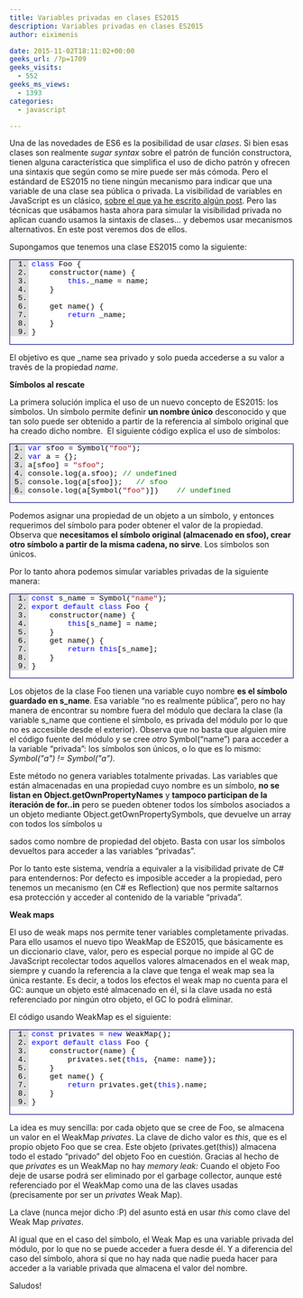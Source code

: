 ```yaml
---
title: Variables privadas en clases ES2015
description: Variables privadas en clases ES2015
author: eiximenis

date: 2015-11-02T18:11:02+00:00
geeks_url: /?p=1709
geeks_visits:
  - 552
geeks_ms_views:
  - 1393
categories:
  - javascript

---
```

Una de las novedades de ES6 es la posibilidad de usar _clases_. Si bien esas clases son realmente _sugar syntax_ sobre el patrón de función constructora, tienen alguna característica que simplifica el uso de dicho patrón y ofrecen una sintaxis que según como se mire puede ser más cómoda. Pero el estándard de ES2015 no tiene ningún mecanismo para indicar que una variable de una clase sea pública o privada. La visibilidad de variables en JavaScript es un clásico, <a href="http://geeks.ms/blogs/etomas/archive/2014/02/27/visibilidades-en-javascript.aspx" target="_blank" rel="noopener noreferrer">sobre el que ya he escrito algún post</a>. Pero las técnicas que usábamos hasta ahora para simular la visibilidad privada no aplican cuando usamos la sintaxis de clases… y debemos usar mecanismos alternativos. En este post veremos dos de ellos.

Supongamos que tenemos una clase ES2015 como la siguiente:

<div id="scid:9ce6104f-a9aa-4a17-a79f-3a39532ebf7c:1be996ad-5bdf-4e3a-9858-a92f90f8e0f9" class="wlWriterEditableSmartContent" style="float: none; padding-bottom: 0px; padding-top: 0px; padding-left: 0px; margin: 0px; display: inline; padding-right: 0px">
  <div style="border: #000080 1px solid; color: #000; font-family: 'Courier New', Courier, Monospace; font-size: 10pt">
    <div style="background: #ddd; max-height: 300px; overflow: auto">
      <ol start="1" style="background: #ffffff; margin: 0 0 0 2.5em; padding: 0 0 0 5px;">
        <li>
          <span style="background:#ffffff;color:#0000ff">class</span><span style="background:#ffffff;color:#000000"> Foo {</span>
        </li>
        <li>
              <span style="background:#ffffff;color:#000000">constructor(name) {</span>
        </li>
        <li>
                  <span style="background:#ffffff;color:#000000"></span><span style="background:#ffffff;color:#0000ff">this</span><span style="background:#ffffff;color:#000000">._name = name;</span>
        </li>
        <li>
              <span style="background:#ffffff;color:#000000">}</span>
        </li>
        <li>
          &nbsp;
        </li>
        <li>
              <span style="background:#ffffff;color:#000000">get name() {</span>
        </li>
        <li>
                  <span style="background:#ffffff;color:#000000"></span><span style="background:#ffffff;color:#0000ff">return</span><span style="background:#ffffff;color:#000000"> _name;</span>
        </li>
        <li>
              <span style="background:#ffffff;color:#000000">}</span>
        </li>
        <li>
          <span style="background:#ffffff;color:#000000">}</span>
        </li>
      </ol>
    </div></p>
  </div></p>
</div>

El objetivo es que _name sea privado y solo pueda accederse a su valor a través de la propiedad _name_.

**Símbolos al rescate**

La primera solución implica el uso de un nuevo concepto de ES2015: los símbolos. Un símbolo permite definir **un nombre único** desconocido y que tan solo puede ser obtenido a partir de la referencia al símbolo original que ha creado dicho nombre.&#160; El siguiente código explica el uso de símbolos:

<div id="scid:9ce6104f-a9aa-4a17-a79f-3a39532ebf7c:8351a2df-1520-423c-b460-712b1be61fbc" class="wlWriterEditableSmartContent" style="float: none; padding-bottom: 0px; padding-top: 0px; padding-left: 0px; margin: 0px; display: inline; padding-right: 0px">
  <div style="border: #000080 1px solid; color: #000; font-family: 'Courier New', Courier, Monospace; font-size: 10pt">
    <div style="background: #ddd; max-height: 300px; overflow: auto">
      <ol start="1" style="background: #ffffff; margin: 0 0 0 2em; padding: 0 0 0 5px;">
        <li>
          <span style="background:#ffffff;color:#0000ff">var</span><span style="background:#ffffff;color:#000000"> sfoo = Symbol(</span><span style="background:#ffffff;color:#a31515">"foo"</span><span style="background:#ffffff;color:#000000">);</span>
        </li>
        <li>
          <span style="background:#ffffff;color:#0000ff">var</span><span style="background:#ffffff;color:#000000"> a = {};</span>
        </li>
        <li>
          <span style="background:#ffffff;color:#000000">a[sfoo] = </span><span style="background:#ffffff;color:#a31515">"sfoo"</span><span style="background:#ffffff;color:#000000">;</span>
        </li>
        <li>
          <span style="background:#ffffff;color:#000000">console.log(a.sfoo); </span><span style="background:#ffffff;color:#008000">// undefined</span>
        </li>
        <li>
          <span style="background:#ffffff;color:#000000">console.log(a[sfoo]);   </span><span style="background:#ffffff;color:#008000">// sfoo</span>
        </li>
        <li>
          <span style="background:#ffffff;color:#000000">console.log(a[Symbol(</span><span style="background:#ffffff;color:#a31515">"foo"</span><span style="background:#ffffff;color:#000000">)])    </span><span style="background:#ffffff;color:#008000">// undefined</span>
        </li>
      </ol>
    </div></p>
  </div></p>
</div>

Podemos asignar una propiedad de un objeto a un símbolo, y entonces requerimos del símbolo para poder obtener el valor de la propiedad. Observa que **necesitamos el símbolo original (almacenado en sfoo), crear otro símbolo a partir de la misma cadena, no sirve**. Los símbolos son únicos.

Por lo tanto ahora podemos simular variables privadas de la siguiente manera:

<div id="scid:9ce6104f-a9aa-4a17-a79f-3a39532ebf7c:ab437ff3-2707-47a1-8a14-2bc8292703bc" class="wlWriterEditableSmartContent" style="float: none; padding-bottom: 0px; padding-top: 0px; padding-left: 0px; margin: 0px; display: inline; padding-right: 0px">
  <div style="border: #000080 1px solid; color: #000; font-family: 'Courier New', Courier, Monospace; font-size: 10pt">
    <div style="background: #ddd; max-height: 300px; overflow: auto">
      <ol start="1" style="background: #ffffff; margin: 0 0 0 2.5em; padding: 0 0 0 5px;">
        <li>
          <span style="background:#ffffff;color:#0000ff">const</span><span style="background:#ffffff;color:#000000"> s_name = Symbol(</span><span style="background:#ffffff;color:#a31515">"name"</span><span style="background:#ffffff;color:#000000">);</span>
        </li>
        <li>
          <span style="background:#ffffff;color:#0000ff">export</span><span style="background:#ffffff;color:#000000"> </span><span style="background:#ffffff;color:#0000ff">default</span><span style="background:#ffffff;color:#000000"> </span><span style="background:#ffffff;color:#0000ff">class</span><span style="background:#ffffff;color:#000000"> Foo {</span>
        </li>
        <li>
              <span style="background:#ffffff;color:#000000">constructor(name) {</span>
        </li>
        <li>
                  <span style="background:#ffffff;color:#000000"></span><span style="background:#ffffff;color:#0000ff">this</span><span style="background:#ffffff;color:#000000">[s_name] = name;</span>
        </li>
        <li>
              <span style="background:#ffffff;color:#000000">}</span>
        </li>
        <li>
              <span style="background:#ffffff;color:#000000">get name() {</span>
        </li>
        <li>
                  <span style="background:#ffffff;color:#000000"></span><span style="background:#ffffff;color:#0000ff">return</span><span style="background:#ffffff;color:#000000"> </span><span style="background:#ffffff;color:#0000ff">this</span><span style="background:#ffffff;color:#000000">[s_name];</span>
        </li>
        <li>
              <span style="background:#ffffff;color:#000000">}</span>
        </li>
        <li>
          <span style="background:#ffffff;color:#000000">}</span>
        </li>
      </ol>
    </div></p>
  </div></p>
</div>

Los objetos de la clase Foo tienen una variable cuyo nombre **es el símbolo guardado en s_name**. Esa variable “no es realmente pública”, pero no hay manera de encontrar su nombre fuera del módulo que declara la clase (la variable s_name que contiene el símbolo, es privada del módulo por lo que no es accesible desde el exterior). Observa que no basta que alguien mire el código fuente del módulo y se cree _otro_ Symbol(“name”) para acceder a la variable “privada”: los símbolos son únicos, o lo que es lo mismo: _Symbol("a") != Symbol("a")._

Este método no genera variables totalmente privadas. Las variables que están almacenadas en una propiedad cuyo nombre es un símbolo, **no se listan en Object.getOwnPropertyNames** y **tampoco participan de la iteración de for..in** pero se pueden obtener todos los símbolos asociados a un objeto mediante Object.getOwnPropertySymbols, que devuelve un array con todos los símbolos u
  
sados como nombre de propiedad del objeto. Basta con usar los símbolos devueltos para acceder a las variables “privadas”.

Por lo tanto este sistema, vendría a equivaler a la visibilidad private de C# para entendernos: Por defecto es imposible acceder a la propiedad, pero tenemos un mecanismo (en C# es Reflection) que nos permite saltarnos esa protección y acceder al contenido de la variable “privada”.

**Weak maps**

El uso de weak maps nos permite tener variables completamente privadas. Para ello usamos el nuevo tipo WeakMap de ES2015, que básicamente es un diccionario clave, valor, pero es especial porque no impide al GC de JavaScript recolectar todos aquellos valores almacenados en el weak map, siempre y cuando la referencia a la clave que tenga el weak map sea la única restante. Es decir, a todos los efectos el weak map no cuenta para el GC: aunque un objeto esté almacenado en él, si la clave usada no está referenciado por ningún otro objeto, el GC lo podrá eliminar.

El código usando WeakMap es el siguiente:

<div id="scid:9ce6104f-a9aa-4a17-a79f-3a39532ebf7c:6084b55c-7959-4532-b375-c4549761f8a8" class="wlWriterEditableSmartContent" style="float: none; padding-bottom: 0px; padding-top: 0px; padding-left: 0px; margin: 0px; display: inline; padding-right: 0px">
  <div style="border: #000080 1px solid; color: #000; font-family: 'Courier New', Courier, Monospace; font-size: 10pt">
    <div style="background: #ddd; max-height: 300px; overflow: auto">
      <ol start="1" style="background: #ffffff; margin: 0 0 0 2.5em; padding: 0 0 0 5px;">
        <li>
          <span style="background:#ffffff;color:#0000ff">const</span><span style="background:#ffffff;color:#000000"> privates = </span><span style="background:#ffffff;color:#0000ff">new</span><span style="background:#ffffff;color:#000000"> WeakMap();</span>
        </li>
        <li>
          <span style="background:#ffffff;color:#0000ff">export</span><span style="background:#ffffff;color:#000000"> </span><span style="background:#ffffff;color:#0000ff">default</span><span style="background:#ffffff;color:#000000"> </span><span style="background:#ffffff;color:#0000ff">class</span><span style="background:#ffffff;color:#000000"> Foo {</span>
        </li>
        <li>
              <span style="background:#ffffff;color:#000000">constructor(name) {</span>
        </li>
        <li>
                  <span style="background:#ffffff;color:#000000">privates.set(</span><span style="background:#ffffff;color:#0000ff">this</span><span style="background:#ffffff;color:#000000">, {name: name});</span>
        </li>
        <li>
              <span style="background:#ffffff;color:#000000">}</span>
        </li>
        <li>
              <span style="background:#ffffff;color:#000000">get name() {</span>
        </li>
        <li>
                  <span style="background:#ffffff;color:#000000"></span><span style="background:#ffffff;color:#0000ff">return</span><span style="background:#ffffff;color:#000000"> privates.get(</span><span style="background:#ffffff;color:#0000ff">this</span><span style="background:#ffffff;color:#000000">).name;</span>
        </li>
        <li>
              <span style="background:#ffffff;color:#000000">}</span>
        </li>
        <li>
          <span style="background:#ffffff;color:#000000">}</span>
        </li>
      </ol>
    </div></p>
  </div></p>
</div>

La idea es muy sencilla: por cada objeto que se cree de Foo, se almacena un valor en el WeakMap _privates_. La clave de dicho valor es _this_, que es el propio objeto Foo que se crea. Este objeto (privates.get(this)) almacena todo el estado “privado” del objeto Foo en cuestión. Gracias al hecho de que _privates_ es un WeakMap no hay _memory leak:_ Cuando el objeto Foo deje de usarse podrá ser eliminado por el garbage collector, aunque esté referenciado por el WeakMap como una de las claves usadas (precisamente por ser un _privates_ Weak Map).

La clave (nunca mejor dicho :P) del asunto está en usar _this_ como clave del Weak Map _privates_.

Al igual que en el caso del símbolo, el Weak Map es una variable privada del módulo, por lo que no se puede acceder a fuera desde él. Y a diferencia del caso del símbolo, ahora si que no hay nada que nadie pueda hacer para acceder a la variable privada que almacena el valor del nombre.

Saludos!